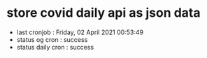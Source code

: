 # store covid daily api as json data

- last cronjob : Friday, 02 April 2021 00:53:49
- status og cron : success
- status daily cron : success
      
      